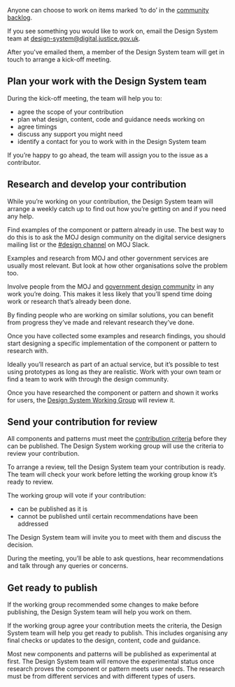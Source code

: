 Anyone can choose to work on items marked ‘to do’ in the [community backlog](/community/backlog/).

If you see something you would like to work on, email the Design System team at design-system@digital.justice.gov.uk.

After you've emailed them, a member of the Design System team will get in touch to arrange a kick-off meeting. 

## Plan your work with the Design System team

During the kick-off meeting, the team will help you to:

- agree the scope of your contribution
- plan what design, content, code and guidance needs working on
- agree timings
- discuss any support you might need
- identify a contact for you to work with in the Design System team

If you’re happy to go ahead, the team will assign you to the issue as a contributor.

## Research and develop your contribution

While you’re working on your contribution, the Design System team will arrange a weekly catch up to find out how you’re getting on and if you need any help.

Find examples of the component or pattern already in use. The best way to do this is to ask the MOJ design community on the digital service designers mailing list or the [#design channel](https://dvsa.slack.com/messages/design) on MOJ Slack.

Examples and research from MOJ and other government services are usually most relevant. But look at how other organisations solve the problem too.

Involve people from the MOJ and [government design community](https://www.gov.uk/service-manual/communities/design-community) in any work you’re doing. This makes it less likely that you’ll spend time doing work or research that’s already been done.

By finding people who are working on similar solutions, you can benefit from progress they’ve made and relevant research they’ve done.

Once you have collected some examples and research findings, you should start designing a specific implementation of the component or pattern to research with.

Ideally you’ll research as part of an actual service, but it’s possible to test using prototypes as long as they are realistic. Work with your own team or find a team to work with through the design community.

Once you have researched the component or pattern and shown it works for users, the [Design System Working Group](/community/design-system-working-group/) will review it.

## Send your contribution for review

All components and patterns must meet the [contribution criteria](https://moj-design-system.herokuapp.com/community/contribution-criteria) before they can be published. The Design System working group will use the criteria to review your contribution.

To arrange a review, tell the Design System team your contribution is ready. The team will check your work before letting the working group know it’s ready to review.

The working group will vote if your contribution:

- can be published as it is
- cannot be published until certain recommendations have been addressed

The Design System team will invite you to meet with them and discuss the decision.

During the meeting, you’ll be able to ask questions, hear recommendations and talk through any queries or concerns.

## Get ready to publish

If the working group recommended some changes to make before publishing, the Design System team will help you work on them.

If the working group agree your contribution meets the criteria, the Design System team will help you get ready to publish. This includes organising any final checks or updates to the design, content, code and guidance.

Most new components and patterns will be published as experimental at first. The Design System team will remove the experimental status once research proves the component or pattern meets user needs. The research must be from different services and with different types of users.
